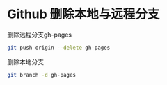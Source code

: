 #  Github 删除本地与远程分支
删除远程分支gh-pages

```bash
git push origin --delete gh-pages
```
删除本地分支

```bash
git branch -d gh-pages
```

